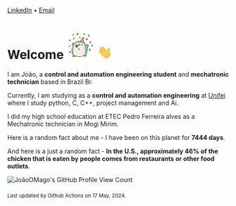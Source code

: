 [LinkedIn](https://www.linkedin.com/in/joão-pedro-gozzoli-b95641301/) &bull;
[Email](joaopedrogozzoli@gmail.com)

# Welcome <img src="happy.gif" height="64px" /> <img src="wave.gif" height="32px" />

I am João, a  **control and automation engineering student** and **mechatronic technician** based in Brazil Br.

Currently, I am studying as a **control and automation engineering** at [Unifei](https://unifei.edu.br) where I study python, C, C++, project management and Ai.

I did my high school education at ETEC Pedro Ferreira alves as a Mechatronic technician in Mogi Mirim.

Here is a random fact about me - I have been on this planet for **7444 days**.

And here is a just a random fact -  **In the U.S., approximately 46% of the chicken that is eaten by people comes from restaurants or other food outlets**.

![JoãoOMago's GitHub Profile View Count](https://komarev.com/ghpvc/?username=JoaoOMago)

<sub>Last updated by Github Actions on 17 May, 2024.</sub>
